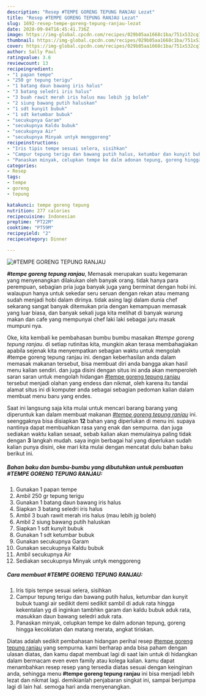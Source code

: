 ```yaml
---
description: "Resep #TEMPE GORENG TEPUNG RANJAU Lezat"
title: "Resep #TEMPE GORENG TEPUNG RANJAU Lezat"
slug: 1692-resep-tempe-goreng-tepung-ranjau-lezat
date: 2020-09-04T16:45:41.736Z
image: https://img-global.cpcdn.com/recipes/029b05aa1668c1ba/751x532cq70/tempe-goreng-tepung-ranjau-foto-resep-utama.jpg
thumbnail: https://img-global.cpcdn.com/recipes/029b05aa1668c1ba/751x532cq70/tempe-goreng-tepung-ranjau-foto-resep-utama.jpg
cover: https://img-global.cpcdn.com/recipes/029b05aa1668c1ba/751x532cq70/tempe-goreng-tepung-ranjau-foto-resep-utama.jpg
author: Sally Paul
ratingvalue: 3.6
reviewcount: 13
recipeingredient:
- "1 papan tempe"
- "250 gr tepung terigu"
- "1 batang daun bawang iris halus"
- "3 batang seledri iris halus"
- "3 buah rawit merah iris halus mau lebih jg boleh"
- "2 siung bawang putih haluskan"
- "1 sdt kunyit bubuk"
- "1 sdt ketumbar bubuk"
- "secukupnya Garam"
- "secukupnya Kaldu bubuk"
- "secukupnya Air"
- "secukupnya Minyak untyk menggoreng"
recipeinstructions:
- "Iris tipis tempe sesuai selera, sisihkan"
- "Campur tepung terigu dan bawang putih halus, ketumbar dan kunyit bubuk tuangi air sedikit demi sedikit sambil di aduk rata hingga kekentalan yg di inginkan tambhkn garam dan kaldu bubuk aduk rata, masukkan daun bawang seledri aduk rata."
- "Panaskan minyak, celupkan tempe ke dalm adonan tepung, goreng hingga kecoklatan dan matang merata, angkat tiriskan."
categories:
- Resep
tags:
- tempe
- goreng
- tepung

katakunci: tempe goreng tepung 
nutrition: 277 calories
recipecuisine: Indonesian
preptime: "PT22M"
cooktime: "PT59M"
recipeyield: "2"
recipecategory: Dinner

---
```



![#TEMPE GORENG TEPUNG RANJAU](https://img-global.cpcdn.com/recipes/029b05aa1668c1ba/751x532cq70/tempe-goreng-tepung-ranjau-foto-resep-utama.jpg)

<b><i>#tempe goreng tepung ranjau</i></b>, Memasak merupakan suatu kegemaran yang menyenangkan dilakukan oleh banyak orang. tidak hanya para perempuan, sebagian pria juga banyak juga yang berminat dengan hobi ini. walaupun hanya untuk sekedar seru seruan dengan rekan atau memang sudah menjadi hobi dalam dirinya. tidak asing lagi dalam dunia chef sekarang sangat banyak ditemukan pria dengan kemampuan memasak yang luar biasa, dan banyak sekali juga kita melihat di banyak warung makan dan cafe yang mempunyai chef laki laki sebagai juru masak mumpuni nya.

Oke, kita kembali ke pembahasan bumbu bumbu masakan <i>#tempe goreng tepung ranjau</i>. di setiap rutinitas kita, mungkin akan terasa membahagiakan apabila sejenak kita menyempatkan sebagian waktu untuk mengolah #tempe goreng tepung ranjau ini. dengan keberhasilan anda dalam memasak makanan tersebut, bisa membuat diri anda bangga akan hasil menu kalian sendiri. dan juga disini dengan situs ini anda akan memperoleh saran saran untuk mengolah hidangan <u>#tempe goreng tepung ranjau</u> tersebut menjadi olahan yang endess dan nikmat, oleh karena itu tandai alamat situs ini di komputer anda sebagai sebagian pedoman kalian dalam membuat menu baru yang endes.




Saat ini langsung saja kita mulai untuk mencari barang barang yang diperuntuk kan dalam membuat makanan <u><i>#tempe goreng tepung ranjau</i></u> ini. seenggaknya bisa disiapkan <b>12</b> bahan yang diperlukan di menu ini. supaya nantinya dapat membuahkan rasa yang enak dan sempurna. dan juga sediakan waktu kalian sesaat, sebab kalian akan memulainya paling tidak dengan <b>3</b> langkah mudah. saya ingin berbagai hal yang diperlukan sudah kalian punya disini, oke mari kita mulai dengan mencatat dulu bahan baku berikut ini.

<!--inarticleads1-->

##### Bahan baku dan bumbu-bumbu yang dibutuhkan untuk pembuatan #TEMPE GORENG TEPUNG RANJAU:

1. Gunakan 1 papan tempe
1. Ambil 250 gr tepung terigu
1. Gunakan 1 batang daun bawang iris halus
1. Siapkan 3 batang seledri iris halus
1. Ambil 3 buah rawit merah iris halus (mau lebih jg boleh)
1. Ambil 2 siung bawang putih haluskan
1. Siapkan 1 sdt kunyit bubuk
1. Gunakan 1 sdt ketumbar bubuk
1. Gunakan secukupnya Garam
1. Gunakan secukupnya Kaldu bubuk
1. Ambil secukupnya Air
1. Sediakan secukupnya Minyak untyk menggoreng




<!--inarticleads2-->

##### Cara membuat #TEMPE GORENG TEPUNG RANJAU:

1. Iris tipis tempe sesuai selera, sisihkan
1. Campur tepung terigu dan bawang putih halus, ketumbar dan kunyit bubuk tuangi air sedikit demi sedikit sambil di aduk rata hingga kekentalan yg di inginkan tambhkn garam dan kaldu bubuk aduk rata, masukkan daun bawang seledri aduk rata.
1. Panaskan minyak, celupkan tempe ke dalm adonan tepung, goreng hingga kecoklatan dan matang merata, angkat tiriskan.




Diatas adalah sedikit pembahasan hidangan perihal resep <u>#tempe goreng tepung ranjau</u> yang sempurna. kami berharap anda bisa paham dengan ulasan diatas, dan kamu dapat membuat lagi di saat lain untuk di hidangkan dalam bermacam even even family atau kolega kalian. kamu dapat menambahkan resep resep yang tersedia diatas sesuai dengan keinginan anda, sehingga menu <b>#tempe goreng tepung ranjau</b> ini bisa menjadi lebih lezat dan nikmat lagi. demikianlah penjabaran singkat ini, sampai berjumpa lagi di lain hal. semoga hari anda menyenangkan.
